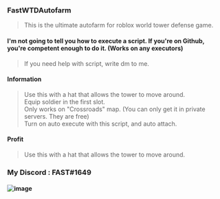 
### FastWTDAutofarm
> This is the ultimate autofarm for roblox world tower defense game.


#### I'm not going to tell you how to execute a script. If you're on Github, you're competent enough to do it. (Works on any executors)
> If you need help with script, write dm to me.

#### Information
> Use this with a hat that allows the tower to move around. <br>
> Equip soldier in the first slot. <br>
> Only works on "Crossroads" map. (You can only get it in private servers. They are free) <br>
> Turn on auto execute with this script, and auto attach. <br>


#### Profit
> Use this with a hat that allows the tower to move around. <br>


### My Discord : FAST#1649

#### ![image](https://cdn.discordapp.com/attachments/1007372968793493628/1008637942601883658/unknown.png)
